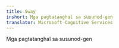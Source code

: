```yaml
---
title: Sway
inshort: Mga pagtatanghal sa susunod-gen
translator: Microsoft Cognitive Services
---
```


Mga pagtatanghal sa susunod-gen


